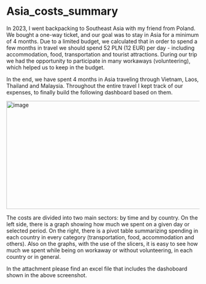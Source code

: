# Asia_costs_summary
In 2023, I went backpacking to Southeast Asia with my friend from Poland. We bought a one-way ticket, and our goal was to stay in Asia for a minimum of 4 months. Due to a limited budget, we calculated that in order to spend a few months in travel we should spend 52 PLN (12 EUR) per day - including accommodation, food, transportation and tourist attractions. During our trip we had the opportunity to participate in many workaways (volunteering), which helped us to keep in the budget. 

In the end, we have spent 4 months in Asia traveling through Vietnam, Laos, Thailand and Malaysia. Throughout the entire travel I kept track of our expenses, to finally build the following dashboard based on them.

<img width="928" height="282" alt="image" src="https://github.com/user-attachments/assets/ad37a676-dedc-4ca9-9c49-97478aba0cec" />


The costs are divided into two main sectors: by time and by country. On the left side, there is a graph showing how much we spent on a given day or selected period. On the right, there is a pivot table summarizing spending in each country in every category (transportation, food, accommodation and others). Also on the graphs, with the use of the slicers, it is easy to see how much we spent while being on workaway or without volunteering, in each country or in general.

In the attachment please find an excel file that includes the dashoboard shown in the above screenshot.
